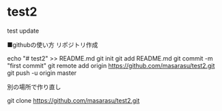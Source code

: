 # test2

test update

■githubの使い方
リポジトリ作成

echo "# test2" >> README.md
git init
git add README.md
git commit -m "first commit"
git remote add origin https://github.com/masarasu/test2.git
git push -u origin master

別の場所で作り直し

git clone https://github.com/masarasu/test2.git
